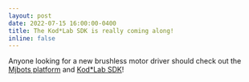 ```yaml
---
layout: post
date: 2022-07-15 16:00:00-0400
title: The Kod*Lab SDK is really coming along!  
inline: false
---
```


Anyone looking for a new brushless motor driver should check out the [Mjbots platform](https://mjbots.com/products/moteus-r4-11) and [Kod\*Lab SDK](https://github.com/KodlabPenn/kodlab_mjbots_sdk "Kod*Lab SDK for interfacing with the Mjbots ecosystem")!
